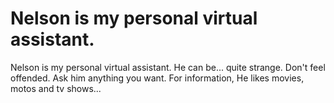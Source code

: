 # Nelson is my personal virtual assistant. 
 
Nelson is my personal virtual assistant. He can be... quite strange. Don't feel offended. Ask him anything you want. 
For information, He likes movies, motos and tv shows... 

